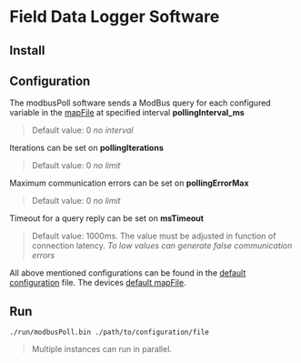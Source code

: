 # Field Data Logger Software
## Install

## Configuration
The modbusPoll software sends a ModBus query for each configured variable in the [mapFile](/devices/device.mbr) at specified interval **pollingInterval_ms**
> Default value: 0 *no interval* 

Iterations can be set on **pollingIterations**
> Default value: 0 *no limit*

Maximum communication errors can be set on **pollingErrorMax**
> Default value: 0 *no limit*

Timeout for a query reply can be set on **msTimeout**
> Default value: 1000ms. The value must be adjusted in function of connection latency. *To low values can generate false communication errors*

All above mentioned configurations can be found in the [default configuration](/devices/device.conf) file.
The devices [default mapFile](/devices/device.mbr).

## Run
```
./run/modbusPoll.bin ./path/to/configuration/file
``` 
> Multiple instances can run in parallel.